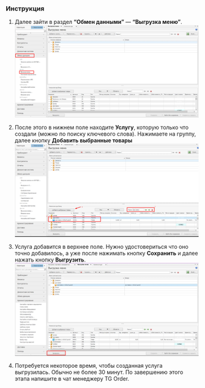 
### Инструкция

1. Далее зайти в раздел **“Обмен данными”** — **“Выгрузка меню”**.
![iikooffice1](files/iikooffice1.webp)

2. После этого в нижнем поле находите **Услугу**, которую только что создали (можно по поиску ключевого слова). Нажимаете на группу, далее кнопку **Добавить выбранные товары**
![iikooffice2](files/iikooffice2.webp)

3. Услуга добавится в верхнее поле. Нужно удостовериться что оно точно добавилось, а уже после нажимать кнопку **Сохранить** и далее нажать кнопку **Выгрузить**.
![iikooffice3](files/iikooffice3.webp)

4. Потребуется некоторое время, чтобы созданная услуга выгрузилась. Обычно не более 30 минут. По завершению этого этапа напишите в чат менеджеру TG Order.